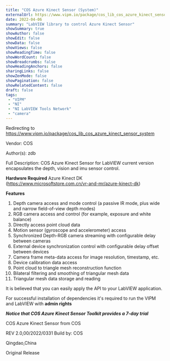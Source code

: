 ```yaml
---
title: "COS Azure Kinect Sensor (System)"
externalUrl: https://www.vipm.io/package/cos_lib_cos_azure_kinect_sensor_system
date: 2022-04-06
summary: "LabVIEW library to control Azure Kinect Sensor"
showSummary: true
showAuthor: false
showEdit: false
showData: false
showViews: false
showReadingTime: false
showWordCount: false
showBreadcrumbs: false
showHeadingAnchors: false
sharingLinks: false
showZenMode: false
showPagination: false
showRelatedContent: false
draft: false
tags:
 - "VIPM"
 - "NI"
 - "NI LabVIEW Tools Network"
 - "camera"
---
```


Redirecting to https://www.vipm.io/package/cos_lib_cos_azure_kinect_sensor_system

Vendor: COS

Author(s): zdb
 
Full Description:
COS Azure Kinect Sensor for LabVIEW current version encapsulates the depth, vision and imu sensor control.

**Hardwsre Required**
Azure Kinect DK (https://www.microsoftstore.com.cn/vr-and-mr/azure-kinect-dk)

**Features**
01)  Depth camera access and mode control (a passive IR mode, plus wide and narrow field-of-view depth modes)
02)  RGB camera access and control (for example, exposure and white balance)
03)  Directly access point cloud data
04)  Motion sensor (gyroscope and accelerometer) access
05)  Synchronized Depth-RGB camera streaming with configurable delay between cameras
06)  External device synchronization control with configurable delay offset between devices
07)  Camera frame meta-data access for image resolution, timestamp, etc.
08)  Device calibration data access
09)  Point cloud to triangle mesh reconstruction function
10)  Bilateral filtering and smoothing of triangular mesh data
11)  Triangular mesh data storage and reading

 It is believed that you can easily apply the API to your LabVIEW application.


For successful installation of dependencies it's required to run the VIPM
and LabVIEW with **admin rights** 

***Notice that COS Azure Kinect Sensor Toolkit provides a 7-day trial***


COS Azure Kinect Sensor  from COS





REV 2.0,00/2022/0331
Build by: COS

Qingdao,China

Original Release
